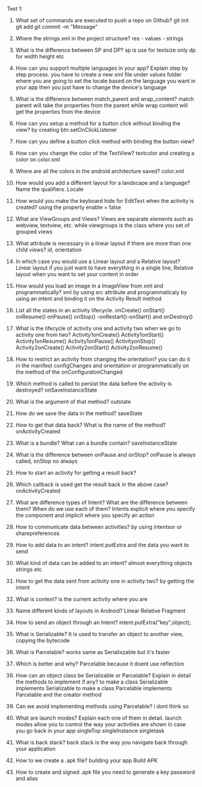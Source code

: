 Test 1:
1.	What set of commands are executed to push a repo on Github?
		git init
		git add
		git commit -m "Message"
2.	Where the strings.xml in the project structure?
		res - values - strings
3.	What is the difference between SP and DP?
		sp is use for textsize only dp for width height etc
4.	How can you support multiple languages in your app? Explain step by step process.
		you have to create a new xml file under values folder where you are going to set the locale based on the language you want in your app then you just have to change the device's language
5.	What is the difference between match_parent and wrap_content?
		match parent will take the properties from the parent while wrap content will get the properties from the device
6.	How can you setup a method for a button click without binding the view?
		by creating btn.setOnClickListener
7.	How can you define a button click method with binding the button view?

8.	How can you change the color of the TextView?
		textcolor and creating a color on color.xml
9.	Where are all the colors in the android architecture saved?
		color.xml
10.	How would you add a different layout for a landscape and a language? Name the qualifiers.
		Locale
11.	How would you make the keyboard hide for EditText when the activity is created?
		using the property enable = false
12.	What are ViewGroups and Views?
		Views are separate elements such as webview, textview, etc. while viewgroups is the class where you set of grouped views
13.	What attribute is necessary in a linear layout if there are more than one child views?
		id, orientation
14.	In which case you would use a Linear layout and a Relative layout?
		Linear layout if you just want to have everything in a single line, Relative layout when you want to set your content in order
15.	How would you load an image in a ImageView from xml and programmatically?
		xml by using src attribute and programmaticaly by using an intent and binding it on the Activity Result method
16.	List all the states in an activity lifecycle.
		onCreate() onStart() onResume() onPause() onStop() -onRestart()-onStart() and onDestroy()
17.	What is the lifecycle of activity one and activity two when we go to activity one from two?
		Activity1onCreate() Activity1onStart() Activity1onResume() Activity1onPause() ActivityonStop() Activity2onCreate() Activity2onStart() Activity2onResume()
18.	How to restrict an activity from changing the orientation?
		you can do it in the manifest configChanges and orientation or programmatically on the method of the onConfiguratonChanged
19.	Which method is called to persist the data before the activity is destroyed?
		onSaveInstanceState
20.	What is the argument of that method?
		outstate
21.	How do we save the data in the method?
		saveState
22.	How to get that data back? What is the name of the method?
		onActivityCreated
23.	What is a bundle? What can a bundle contain?
		saveInstanceState
24.	What is the difference between onPause and onStop?
		onPause is always called, onStop no always
25.	How to start an activity for getting a result back?

26.	Which callback is used get the result back in the above case?
		onActivityCreated
27.	What are difference types of Intent? What are the difference between them? When do we use each of them?
		Intents explicit where you specify the component and implicit where you specify an action
28.	How to communicate data between activities?
		by using intentsor or sharepreferences
29.	How to add data to an intent?
		intent.putExtra and the data you want to send
30.	What kind of data can be added to an intent?
		almost everything objects strings etc
31.	How to get the data sent from activity one in activity two?
		by getting the intent
32.	What is context?
		is the current activity where you are
33.	Name different kinds of layouts in Android?
		Linear Relative Fragment
34.	How to send an object through an Intent?
		intent.putExtra("key",object);
35.	What is Serializable?
		It is used to transfer an object to another view, copying the bytecode
36.	What is Parcelable?
		works same as Serialixzable but it's faster
37.	Which is better and why?
		Parcelable because it doent use reflection
38.	How can an object class be Serializable or Parcelable? Explain in detail the methods to implement if any?
		to make a class Serializable implements Serializable
		to make a class Parcelable implements Parcelable and the creator method
39.	Can we avoid implementing methods using Parcelable?
		i dont think so
40.	What are launch modes? Explain each one of them in detail.
		launch modes allow you to control the way your activities are shown in case you go back in your app
		singleTop
		singleInstance
		singletask
41.	What is back stack?
		back stack is the way you navigate back through your application
42.	How to we create a .apk file?
		building your app Build APK
43.	How to create and signed .apk file
		you need to generate a key password and alias
